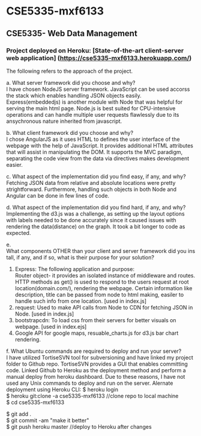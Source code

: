 # CSE5335-mxf6133
## CSE5335- Web Data Management
### Project deployed on Heroku: [State-of-the-art client-server web application] (https://cse5335-mxf6133.herokuapp.com/)

The following refers to the approach of the project.

a. What server framework did you choose and why?  
I have chosen NodeJS server framework. JavaScript can be used accorss the stack which enables handling JSON objects easily. Express(embeddedjs) is another module with Node that was helpful for serving the main html page. Node.js is best suited for CPU-intensive operations and can handle multiple user requests flawlessly due to its ansychronous nature inherited from javascript.

b. What client framework did you choose and why?  
I chose AngularJS as it uses HTML to defines the user interface of the webpage with the help of JavaScript. It provides additional HTML attributes that will assist in manipulating the DOM. It supports the MVC paradigm, separating the code view from the data via directives makes development easier.  

c. What aspect of the implementation did you find easy, if any, and why?  
Fetching JSON data from relative and absolute locations were pretty strightforward. Furthermore, handling such objects in both Node and Angular can be done in few lines of code. 

d. What aspect of the implementation did you find hard, if any, and why?   
Implementing the d3.js was a challenge, as setting up the layout options with labels needed to be done accurately since it caused issues with rendering the data(distance) on the graph. It took a bit longer to code as expected.  
 
e. What components OTHER than your client and server framework did you install, if any, and if so, what is their purpose for your solution?  
1. Express: The following application and purpose:  
	Router object- it provides an isolated instance of middleware and routes. HTTP methods as get() is used to respond to the users request at root location(domain.com/), rendering the webpage. Certain information like description, title can be passed from node to html making, easiler to handle such info from one location. [used in index.js]   
2. 	request: Used to make API calls from Node to CDN for fetching JSON in Node. [used in index.js]  
3.  bootstrapcdn: To load css from their servers for better visuals on webpage. [used in index.ejs]  
4. Google API for google maps, resuable_charts.js for d3.js bar chart rendering.  	 
  
f. What Ubuntu commands are required to deploy and run your server?  
I have utilized TortiseSVN tool for subversioning and have linked my project folder to Github repo. TortiseSVN provides a GUI that enables committing code. Linked Github to Heroku as the deployment method and perform a manual deploy from heroku dashboard. Due to these reasons, I have not used any Unix commands to deploy and run on the server.
Alernate deployment using Heroku CLI:
$ heroku login  
$ heroku git:clone -a cse5335-mxf6133	//clone repo to local machine  
$ cd cse5335-mxf6133  

$ git add .  
$ git commit -am "make it better"  
$ git push heroku master				//deploy to Heroku after changes  
 

